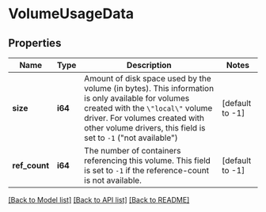 # VolumeUsageData

## Properties

Name | Type | Description | Notes
------------ | ------------- | ------------- | -------------
**size** | **i64** | Amount of disk space used by the volume (in bytes). This information is only available for volumes created with the `\"local\"` volume driver. For volumes created with other volume drivers, this field is set to `-1` (\"not available\")  | [default to -1]
**ref_count** | **i64** | The number of containers referencing this volume. This field is set to `-1` if the reference-count is not available.  | [default to -1]

[[Back to Model list]](../README.md#documentation-for-models) [[Back to API list]](../README.md#documentation-for-api-endpoints) [[Back to README]](../README.md)



